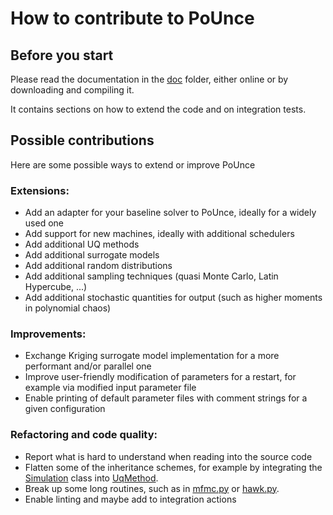 # How to contribute to PoUnce


## Before you start

Please read the documentation in the [doc](doc) folder, either online or by downloading and compiling it.

It contains sections on how to extend the code and on integration tests. 

## Possible contributions

Here are some possible ways to extend or improve PoUnce 

### Extensions:

- Add an adapter for your baseline solver to PoUnce, ideally for a widely used one
- Add support for new machines, ideally with additional schedulers
- Add additional UQ methods
- Add additional surrogate models
- Add additional random distributions
- Add additional sampling techniques (quasi Monte Carlo, Latin Hypercube, ...)
- Add additional stochastic quantities for output (such as higher moments in polynomial chaos)

### Improvements: 

- Exchange Kriging surrogate model implementation for a more performant and/or parallel one
- Improve user-friendly modification of parameters for a restart, for example via modified input parameter file
- Enable printing of default parameter files with comment strings for a given configuration

### Refactoring and code quality: 

- Report what is hard to understand when reading into the source code
- Flatten some of the inheritance schemes, for example by integrating the [Simulation](src/simulation/simulation.py) class into [UqMethod](src/uqmethod/uqmethod.py).
- Break up some long routines, such as in [mfmc.py](src/uqmethod/mfmc.py) or [hawk.py](src/machine/hawk.py).
- Enable linting and maybe add to integration actions
